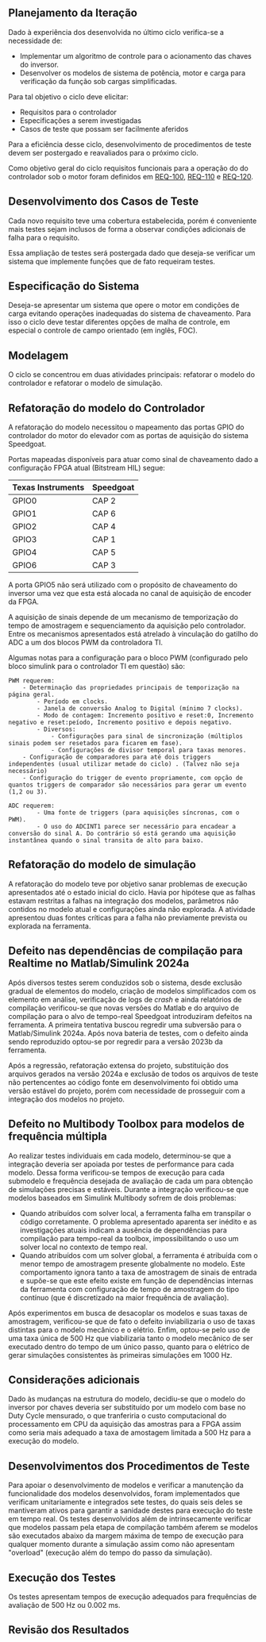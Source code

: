 ## Planejamento da Iteração

Dado à experiência dos desenvolvida no último ciclo verifica-se a necessidade
de:

- Implementar um algoritmo de controle para o acionamento das chaves do
    inversor.
- Desenvolver os modelos de sistema de potência, motor e carga para
    verificação da função sob cargas simplificadas.

Para tal objetivo o ciclo deve elicitar:

- Requisitos para o controlador
- Especificações a serem investigadas
- Casos de teste que possam ser facilmente aferidos

Para a eficiência desse ciclo, desenvolvimento de procedimentos de teste
devem ser postergado e reavaliados para o próximo ciclo.

Como objetivo geral do ciclo requisitos funcionais para a operação do
do controlador sob o motor foram definidos em [REQ-100](../artifacts/requirements.md#req-100), [REQ-110](../artifacts/requirements.md#req-110) e [REQ-120](../artifacts/requirements.md#req-120).

## Desenvolvimento dos Casos de Teste

Cada novo requisito teve uma cobertura estabelecida, porém é conveniente
mais testes sejam inclusos de forma a observar condições adicionais de
falha para o requisito.

Essa ampliação de testes será postergada dado que deseja-se verificar um
sistema que implemente funções que de fato requeiram testes.

## Especificação do Sistema

Deseja-se apresentar um sistema que opere o motor em condições de carga
evitando operações inadequadas do sistema de chaveamento. Para isso o
ciclo deve testar diferentes opções de malha de controle, em especial o
controle de campo orientado (em inglês, FOC).

## Modelagem

O ciclo se concentrou em duas atividades principais: refatorar o modelo
do controlador e refatorar o modelo de simulação.

## Refatoração do modelo do Controlador

A refatoração do modelo necessitou o mapeamento das portas GPIO do
controlador do motor do elevador com as portas de aquisição do sistema
Speedgoat.

Portas mapeadas disponíveis para atuar como sinal de chaveamento dado
a configuração FPGA atual (Bitstream HIL) segue:

| Texas Instruments | Speedgoat |
| ----------------- | --------- |
| GPIO0             | CAP 2     |
| GPIO1             | CAP 6     |
| GPIO2             | CAP 4     |
| GPIO3             | CAP 1     |
| GPIO4             | CAP 5     |
| GPIO6             | CAP 3     |

A porta GPIO5 não será utilizado com o propósito de chaveamento do
inversor uma vez que esta está alocada no canal de aquisição de
encoder da FPGA.

A aquisição de sinais depende de um mecanismo de temporização do tempo
de amostragem e sequenciamento da aquisição pelo controlador. Entre os
mecanismos apresentados está atrelado à vinculação do gatilho do ADC a
um dos blocos PWM da controladora TI.

Algumas notas para a configuração para o bloco PWM (configurado pelo
bloco simulink para o controlador TI em questão) são:

```note
PWM requerem:
    - Determinação das propriedades principais de temporização na página geral.
        - Período em clocks.
        - Janela de conversão Analog to Digital (mínimo 7 clocks).
        - Modo de contagem: Incremento positivo e reset:0, Incremento negativo e reset:peíodo, Incremento positivo e depois negativo.
        - Diversos:
            - Configurações para sinal de sincronização (múltiplos sinais podem ser resetados para ficarem em fase).
            - Configurações de divisor temporal para taxas menores.
    - Configuração de comparadores para até dois triggers independentes (usual utilizar metade do ciclo) . (Talvez não seja necessário)
    - Configuração do trigger de evento propriamente, com opção de quantos triggers de comparador são necessários para gerar um evento (1,2 ou 3).

ADC requerem:
        - Uma fonte de triggers (para aquisições síncronas, com o PWM).
        - O uso do ADCINT1 parece ser necessário para encadear a conversão do sinal A. Do contrário só está gerando uma aquisição instantânea quando o sinal transita de alto para baixo.
```

## Refatoração do modelo de simulação

A refatoração do modelo teve por objetivo sanar problemas de execução apresentados até o estado inicial do ciclo. Havia por hipótese que as
falhas estavam restritas a falhas na integração dos modelos, parâmetros
não contidos no modelo atual e configurações ainda não explorada. A
atividade apresentou duas fontes críticas para a falha não previamente
prevista ou explorada na ferramenta.

## Defeito nas dependências de compilação para Realtime no Matlab/Simulink 2024a

Após diversos testes serem conduzidos sob o sistema, desde exclusão
gradual de elementos do modelo, criação de modelos simplificados com
os elemento em análise, verificação de logs de *crash* e ainda relatórios
de compilação verificou-se que novas versões do Matlab e do arquivo de
compilação para o alvo de tempo-real Speedgoat introduziram defeitos
na ferramenta. A primeira tentativa buscou regredir uma subversão para
o Matlab/Simulink 2024a. Após nova bateria de testes, com o defeito
ainda sendo reproduzido optou-se por regredir para a versão 2023b
da ferramenta.

Após a regressão, refatoração extensa do projeto, substituição dos arquivos gerados na versão 2024a e exclusão de todos os arquivos de teste não
pertencentes ao código fonte em desenvolvimento foi obtido uma versão
estável do projeto, porém com necessidade de prosseguir com a integração
dos modelos no projeto.

## Defeito no Multibody Toolbox para modelos de frequência múltipla

Ao realizar testes individuais em cada modelo, determinou-se que a
integração deveria ser apoiada por testes de performance para cada
modelo. Dessa forma verificou-se tempos de execução para cada
submodelo e frequência desejada de avaliação de cada um para obtenção
de simulações precisas e estáveis. Durante a integração verificou-se
que modelos baseados em Simulink Multibody sofrem de dois problemas:

- Quando atribuídos com solver local, a ferramenta falha em transpilar
    o código corretamente. O problema apresentado aparenta ser inédito
    e as investigações atuais indicam a ausência de dependências para
    compilação para tempo-real da toolbox, impossibilitando o uso um
    solver local no contexto de tempo real.
- Quando atribuídos com um solver global, a ferramenta é atribuída com
    o menor tempo de amostragem presente globalmente no modelo. Este
    comportamento ignora tanto a taxa de amostragem de sinais de entrada
    e supõe-se que este efeito existe em função de dependências internas
    da ferramenta com configuração de tempo de amostragem do tipo contínuo
    (que é discretizado na maior frequência de avaliação).

Após experimentos em busca de desacoplar os modelos e suas taxas de
amostragem, verificou-se que de fato o defeito inviabilizaria o uso
de taxas distintas para o modelo mecânico e o elétrio. Enfim, optou-se
pelo uso de uma taxa única de 500 Hz que viabilizaria tanto o modelo
mecânico de ser executado dentro do tempo de um único passo, quanto
para o elétrico de gerar simulações consistentes às primeiras simulações
em 1000 Hz. 

## Considerações adicionais

Dado às mudanças na estrutura do modelo, decidiu-se que o modelo
do inversor por chaves deveria ser substituído por um modelo com
base no Duty Cycle mensurado, o que tranferiria o custo computacional
do processamento em CPU da aquisição das amostras para a FPGA
assim como seria mais adequado a taxa de amostagem limitada a 500 Hz
para a execução do modelo.

## Desenvolvimentos dos Procedimentos de Teste

Para apoiar o desenvolvimento de modelos e verificar a manutenção da
funcionalidade dos modelos desenvolvidos, foram implementados que
verificam unitariamente e integrados sete testes, do quais seis deles
se mantiveram ativos para garantir a sanidade destes para execução
do teste em tempo real. Os testes desenvolvidos além de intrinsecamente
verificar que modelos passam pela etapa de compilação também aferem
se modelos são executados abaixo da margem máxima de tempo de execução
para qualquer momento durante a simulação assim como não apresentam
"overload" (execução além do tempo do passo da simulação).

## Execução dos Testes

Os testes apresentam tempos de execução adequados para frequências
de avaliação de 500 Hz ou 0.002 ms. 

## Revisão dos Resultados

<!---
## Objetivos da iteração

Conforme estabelecido no ciclo 0, onde foram arranjados os recursos mínimos para o início de um ciclo de desenvolvimento, foram determinados os seguintes tópicos a serem atendidos:

- Preparar os casos de teste, procedimentos de teste e os outros
    artefatos do projeto para estabelecer um **framework** de
    registro das atividades para um ciclo completo.
- Gerar modelos referenciados, operacionais ou não, para os
    elementos do sistema (e.g. elevador, motor, acionamento de
    potência).
- Determinar interfaces para estes modelos.
- Referenciar modelos à testes unitários de demonstração.
- Rastrear modelos à requisitos de demonstração.

## Resultados da iteração

Durante esta etapa de desenvolvimento, o desenvolvimento do sistema de artefatos do projeto atendeu o registro dos requisitos originais e com derivação preliminar destes. Artefatos de casos de teste e especificação também foram elicitados conforme norma ou mantidos em aberto para especificação subsequente.

Quanto ao processo de modelagem, no contexto do ambiente simulado foram desenvolvidos submodelos referenciados para:

- Interface de Hardware
    Modelo implementa funções de aquisição e geração de sinais e representa o controlador no modelo.
- Inversor Trifásico
    Modelo que representa uma fonte de tensão trifásica que é chaveada pelos sinais de chaveamento do controlador.

Estes modelos modelos ainda foram interfaceados a um modelo de motor síncrono e um modelo de carga mecânica genérica.

No contexto da aplicação de controle, um modelo a parte foi desenvolvido capaz de chavear seis portas TTL de forma independente. Também foram validados processos de decodificação de sinais de encoder, e outros. O modelo foi compilado e embarcado de forma a realizar a comutação seriada das chaves inversoras a partir de fontes de pulsos ajustados manualmente. Dessa forma foi possível verificar uma integração básica entre o software embarcado e grandezas no motor como torque, velocidade e posição do sistema.

Dada o excessivo tempo da iteração corrente, optou-se por fechar o ciclo sem mapeamento de modelos à artefatos uma vez que o estado atual dos modelos e do controlador não implementam nenhuma propriedade planejada. Dessa forma, em posse de maior contexto para o projeto, novos artefatos podem ser descritos, novas decisões de projeto elicitadas e modelos podem ser desenvolvidos de maneira mais concisa em relação ao problema.

A seguir é apresentado a contagem corrente de artefatos do projeto:

![Artefato por iteração](../assets/plots/artifact_series.svg)

## Considerações para iterações subsequentes

O uso de requisitos funcionais de forma independente pode reduzir a carga de trabalho na elicitação de requisitos até que o controlador e os modelos atinjam funcionalidades mais alto nível. Nesse sentido, requisitos independentes podem receber traceabilidade ao avançar do projeto, evitando a criação de requisitos, especificações e outros artefatos que não contribuam no ciclo corrente.

O modelo de interface do controlador está operando à uma baixa taxa de amostragem (1kHz). Deve ser  suficiente para testar o algoritmo a baixas frequências de operação, mas deve ser revisto ao estender a frequência de operação.

Para o próximo ciclo sugere-se:

- Desenvolver a malha de controle do Controlador de forma à obter uma sequência de chaveamento consistente.
- Implementar sensores nos modelos para o monitoramento de variáveis de interesse que possam subsequentemente ser implementados em testes.
 ---->